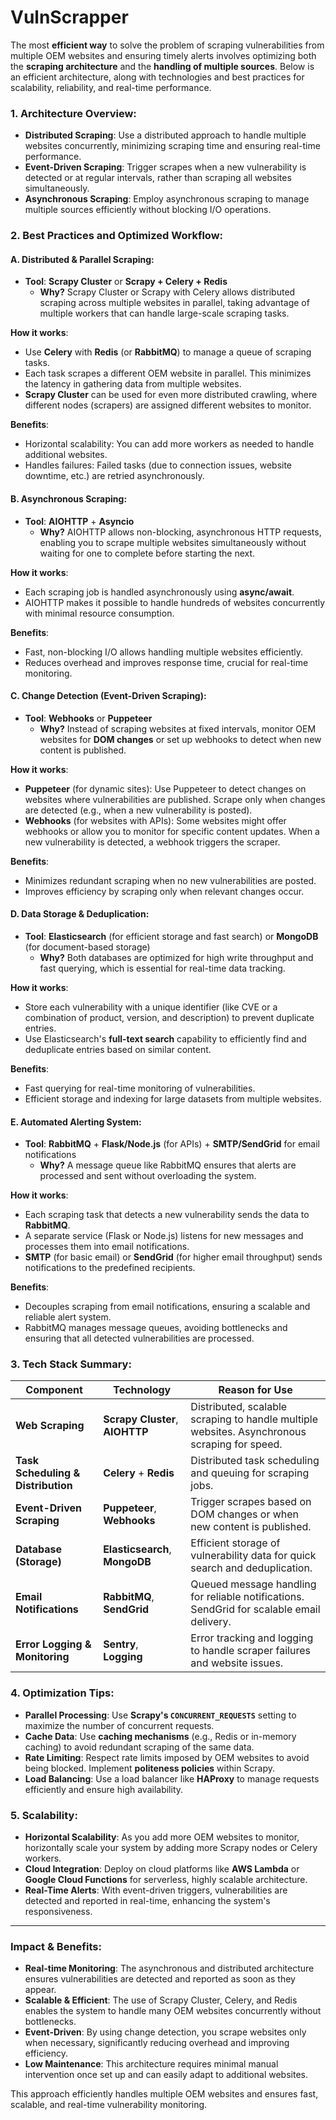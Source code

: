 # VulnScrapper
The most **efficient way** to solve the problem of scraping vulnerabilities from multiple OEM websites and ensuring timely alerts involves optimizing both the **scraping architecture** and the **handling of multiple sources**. Below is an efficient architecture, along with technologies and best practices for scalability, reliability, and real-time performance.

### 1. **Architecture Overview**:
- **Distributed Scraping**: Use a distributed approach to handle multiple websites concurrently, minimizing scraping time and ensuring real-time performance.
- **Event-Driven Scraping**: Trigger scrapes when a new vulnerability is detected or at regular intervals, rather than scraping all websites simultaneously.
- **Asynchronous Scraping**: Employ asynchronous scraping to manage multiple sources efficiently without blocking I/O operations.

### 2. **Best Practices and Optimized Workflow**:

#### A. **Distributed & Parallel Scraping**:
   - **Tool**: **Scrapy Cluster** or **Scrapy + Celery + Redis**
     - **Why?** Scrapy Cluster or Scrapy with Celery allows distributed scraping across multiple websites in parallel, taking advantage of multiple workers that can handle large-scale scraping tasks.
   
   **How it works**:
   - Use **Celery** with **Redis** (or **RabbitMQ**) to manage a queue of scraping tasks.
   - Each task scrapes a different OEM website in parallel. This minimizes the latency in gathering data from multiple websites.
   - **Scrapy Cluster** can be used for even more distributed crawling, where different nodes (scrapers) are assigned different websites to monitor.

   **Benefits**:
   - Horizontal scalability: You can add more workers as needed to handle additional websites.
   - Handles failures: Failed tasks (due to connection issues, website downtime, etc.) are retried asynchronously.

#### B. **Asynchronous Scraping**:
   - **Tool**: **AIOHTTP** + **Asyncio**
     - **Why?** AIOHTTP allows non-blocking, asynchronous HTTP requests, enabling you to scrape multiple websites simultaneously without waiting for one to complete before starting the next.

   **How it works**:
   - Each scraping job is handled asynchronously using **async/await**.
   - AIOHTTP makes it possible to handle hundreds of websites concurrently with minimal resource consumption.

   **Benefits**:
   - Fast, non-blocking I/O allows handling multiple websites efficiently.
   - Reduces overhead and improves response time, crucial for real-time monitoring.

#### C. **Change Detection (Event-Driven Scraping)**:
   - **Tool**: **Webhooks** or **Puppeteer**
     - **Why?** Instead of scraping websites at fixed intervals, monitor OEM websites for **DOM changes** or set up webhooks to detect when new content is published.

   **How it works**:
   - **Puppeteer** (for dynamic sites): Use Puppeteer to detect changes on websites where vulnerabilities are published. Scrape only when changes are detected (e.g., when a new vulnerability is posted).
   - **Webhooks** (for websites with APIs): Some websites might offer webhooks or allow you to monitor for specific content updates. When a new vulnerability is detected, a webhook triggers the scraper.

   **Benefits**:
   - Minimizes redundant scraping when no new vulnerabilities are posted.
   - Improves efficiency by scraping only when relevant changes occur.

#### D. **Data Storage & Deduplication**:
   - **Tool**: **Elasticsearch** (for efficient storage and fast search) or **MongoDB** (for document-based storage)
     - **Why?** Both databases are optimized for high write throughput and fast querying, which is essential for real-time data tracking.

   **How it works**:
   - Store each vulnerability with a unique identifier (like CVE or a combination of product, version, and description) to prevent duplicate entries.
   - Use Elasticsearch's **full-text search** capability to efficiently find and deduplicate entries based on similar content.

   **Benefits**:
   - Fast querying for real-time monitoring of vulnerabilities.
   - Efficient storage and indexing for large datasets from multiple websites.

#### E. **Automated Alerting System**:
   - **Tool**: **RabbitMQ** + **Flask/Node.js** (for APIs) + **SMTP/SendGrid** for email notifications
     - **Why?** A message queue like RabbitMQ ensures that alerts are processed and sent without overloading the system.

   **How it works**:
   - Each scraping task that detects a new vulnerability sends the data to **RabbitMQ**.
   - A separate service (Flask or Node.js) listens for new messages and processes them into email notifications.
   - **SMTP** (for basic email) or **SendGrid** (for higher email throughput) sends notifications to the predefined recipients.

   **Benefits**:
   - Decouples scraping from email notifications, ensuring a scalable and reliable alert system.
   - RabbitMQ manages message queues, avoiding bottlenecks and ensuring that all detected vulnerabilities are processed.

### 3. **Tech Stack Summary**:

| **Component**                     | **Technology**                   | **Reason for Use**                                                                                       |
|----------------------------------- |-----------------------------------|--------------------------------------------------------------------------------------------------------- |
| **Web Scraping**                   | **Scrapy Cluster**, **AIOHTTP**   | Distributed, scalable scraping to handle multiple websites. Asynchronous scraping for speed.             |
| **Task Scheduling & Distribution** | **Celery** + **Redis**            | Distributed task scheduling and queuing for scraping jobs.                                                |
| **Event-Driven Scraping**          | **Puppeteer**, **Webhooks**       | Trigger scrapes based on DOM changes or when new content is published.                                    |
| **Database (Storage)**             | **Elasticsearch**, **MongoDB**    | Efficient storage of vulnerability data for quick search and deduplication.                               |
| **Email Notifications**            | **RabbitMQ**, **SendGrid**        | Queued message handling for reliable notifications. SendGrid for scalable email delivery.                 |
| **Error Logging & Monitoring**     | **Sentry**, **Logging**           | Error tracking and logging to handle scraper failures and website issues.                                 |

### 4. **Optimization Tips**:
- **Parallel Processing**: Use **Scrapy's `CONCURRENT_REQUESTS`** setting to maximize the number of concurrent requests.
- **Cache Data**: Use **caching mechanisms** (e.g., Redis or in-memory caching) to avoid redundant scraping of the same data.
- **Rate Limiting**: Respect rate limits imposed by OEM websites to avoid being blocked. Implement **politeness policies** within Scrapy.
- **Load Balancing**: Use a load balancer like **HAProxy** to manage requests efficiently and ensure high availability.

### 5. **Scalability**:
- **Horizontal Scalability**: As you add more OEM websites to monitor, horizontally scale your system by adding more Scrapy nodes or Celery workers.
- **Cloud Integration**: Deploy on cloud platforms like **AWS Lambda** or **Google Cloud Functions** for serverless, highly scalable architecture.
- **Real-Time Alerts**: With event-driven triggers, vulnerabilities are detected and reported in real-time, enhancing the system's responsiveness.

---

### **Impact & Benefits**:
- **Real-time Monitoring**: The asynchronous and distributed architecture ensures vulnerabilities are detected and reported as soon as they appear.
- **Scalable & Efficient**: The use of Scrapy Cluster, Celery, and Redis enables the system to handle many OEM websites concurrently without bottlenecks.
- **Event-Driven**: By using change detection, you scrape websites only when necessary, significantly reducing overhead and improving efficiency.
- **Low Maintenance**: This architecture requires minimal manual intervention once set up and can easily adapt to additional websites.

This approach efficiently handles multiple OEM websites and ensures fast, scalable, and real-time vulnerability monitoring.
